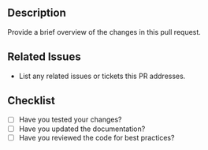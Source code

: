 ## Description
Provide a brief overview of the changes in this pull request.

## Related Issues
- List any related issues or tickets this PR addresses.

## Checklist
- [ ] Have you tested your changes?
- [ ] Have you updated the documentation?
- [ ] Have you reviewed the code for best practices?